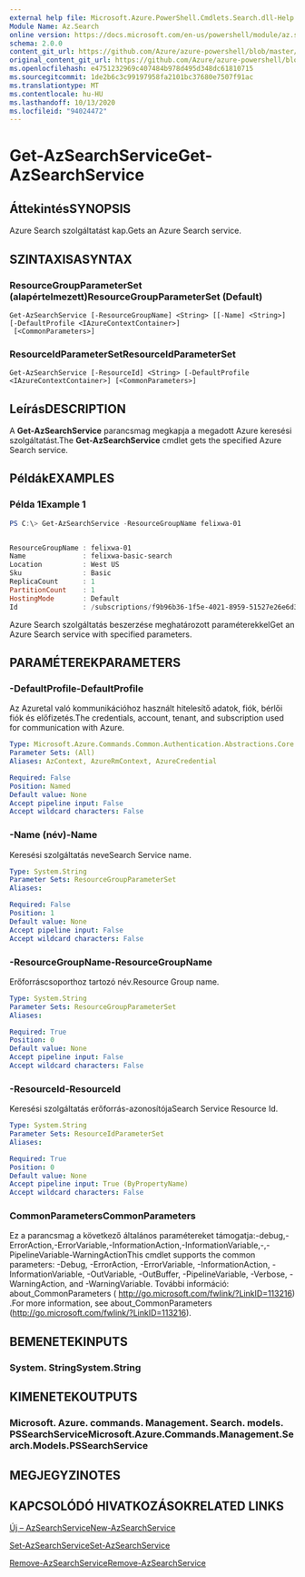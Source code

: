 ```yaml
---
external help file: Microsoft.Azure.PowerShell.Cmdlets.Search.dll-Help.xml
Module Name: Az.Search
online version: https://docs.microsoft.com/en-us/powershell/module/az.search/get-azsearchservice
schema: 2.0.0
content_git_url: https://github.com/Azure/azure-powershell/blob/master/src/Search/Search/help/Get-AzSearchService.md
original_content_git_url: https://github.com/Azure/azure-powershell/blob/master/src/Search/Search/help/Get-AzSearchService.md
ms.openlocfilehash: e4751232969c407484b978d495d348dc61810715
ms.sourcegitcommit: 1de2b6c3c99197958fa2101bc37680e7507f91ac
ms.translationtype: MT
ms.contentlocale: hu-HU
ms.lasthandoff: 10/13/2020
ms.locfileid: "94024472"
---
```

# <span data-ttu-id="89e41-101">Get-AzSearchService</span><span class="sxs-lookup"><span data-stu-id="89e41-101">Get-AzSearchService</span></span>

## <span data-ttu-id="89e41-102">Áttekintés</span><span class="sxs-lookup"><span data-stu-id="89e41-102">SYNOPSIS</span></span>
<span data-ttu-id="89e41-103">Azure Search szolgáltatást kap.</span><span class="sxs-lookup"><span data-stu-id="89e41-103">Gets an Azure Search service.</span></span>

## <span data-ttu-id="89e41-104">SZINTAXISA</span><span class="sxs-lookup"><span data-stu-id="89e41-104">SYNTAX</span></span>

### <span data-ttu-id="89e41-105">ResourceGroupParameterSet (alapértelmezett)</span><span class="sxs-lookup"><span data-stu-id="89e41-105">ResourceGroupParameterSet (Default)</span></span>
```
Get-AzSearchService [-ResourceGroupName] <String> [[-Name] <String>] [-DefaultProfile <IAzureContextContainer>]
 [<CommonParameters>]
```

### <span data-ttu-id="89e41-106">ResourceIdParameterSet</span><span class="sxs-lookup"><span data-stu-id="89e41-106">ResourceIdParameterSet</span></span>
```
Get-AzSearchService [-ResourceId] <String> [-DefaultProfile <IAzureContextContainer>] [<CommonParameters>]
```

## <span data-ttu-id="89e41-107">Leírás</span><span class="sxs-lookup"><span data-stu-id="89e41-107">DESCRIPTION</span></span>
<span data-ttu-id="89e41-108">A **Get-AzSearchService** parancsmag megkapja a megadott Azure keresési szolgáltatást.</span><span class="sxs-lookup"><span data-stu-id="89e41-108">The **Get-AzSearchService** cmdlet gets the specified Azure Search service.</span></span>

## <span data-ttu-id="89e41-109">Példák</span><span class="sxs-lookup"><span data-stu-id="89e41-109">EXAMPLES</span></span>

### <span data-ttu-id="89e41-110">Példa 1</span><span class="sxs-lookup"><span data-stu-id="89e41-110">Example 1</span></span>
```powershell
PS C:\> Get-AzSearchService -ResourceGroupName felixwa-01


ResourceGroupName : felixwa-01
Name              : felixwa-basic-search
Location          : West US
Sku               : Basic
ReplicaCount      : 1
PartitionCount    : 1
HostingMode       : Default
Id                : /subscriptions/f9b96b36-1f5e-4021-8959-51527e26e6d3/resourceGroups/felixwa-01/providers/Microsoft.Search/searchServices/felixwa-basic-search
```

<span data-ttu-id="89e41-111">Azure Search szolgáltatás beszerzése meghatározott paraméterekkel</span><span class="sxs-lookup"><span data-stu-id="89e41-111">Get an Azure Search service with specified parameters.</span></span>

## <span data-ttu-id="89e41-112">PARAMÉTEREK</span><span class="sxs-lookup"><span data-stu-id="89e41-112">PARAMETERS</span></span>

### <span data-ttu-id="89e41-113">-DefaultProfile</span><span class="sxs-lookup"><span data-stu-id="89e41-113">-DefaultProfile</span></span>
<span data-ttu-id="89e41-114">Az Azuretal való kommunikációhoz használt hitelesítő adatok, fiók, bérlői fiók és előfizetés.</span><span class="sxs-lookup"><span data-stu-id="89e41-114">The credentials, account, tenant, and subscription used for communication with Azure.</span></span>

```yaml
Type: Microsoft.Azure.Commands.Common.Authentication.Abstractions.Core.IAzureContextContainer
Parameter Sets: (All)
Aliases: AzContext, AzureRmContext, AzureCredential

Required: False
Position: Named
Default value: None
Accept pipeline input: False
Accept wildcard characters: False
```

### <span data-ttu-id="89e41-115">-Name (név)</span><span class="sxs-lookup"><span data-stu-id="89e41-115">-Name</span></span>
<span data-ttu-id="89e41-116">Keresési szolgáltatás neve</span><span class="sxs-lookup"><span data-stu-id="89e41-116">Search Service name.</span></span>

```yaml
Type: System.String
Parameter Sets: ResourceGroupParameterSet
Aliases:

Required: False
Position: 1
Default value: None
Accept pipeline input: False
Accept wildcard characters: False
```

### <span data-ttu-id="89e41-117">-ResourceGroupName</span><span class="sxs-lookup"><span data-stu-id="89e41-117">-ResourceGroupName</span></span>
<span data-ttu-id="89e41-118">Erőforráscsoporthoz tartozó név.</span><span class="sxs-lookup"><span data-stu-id="89e41-118">Resource Group name.</span></span>

```yaml
Type: System.String
Parameter Sets: ResourceGroupParameterSet
Aliases:

Required: True
Position: 0
Default value: None
Accept pipeline input: False
Accept wildcard characters: False
```

### <span data-ttu-id="89e41-119">-ResourceId</span><span class="sxs-lookup"><span data-stu-id="89e41-119">-ResourceId</span></span>
<span data-ttu-id="89e41-120">Keresési szolgáltatás erőforrás-azonosítója</span><span class="sxs-lookup"><span data-stu-id="89e41-120">Search Service Resource Id.</span></span>

```yaml
Type: System.String
Parameter Sets: ResourceIdParameterSet
Aliases:

Required: True
Position: 0
Default value: None
Accept pipeline input: True (ByPropertyName)
Accept wildcard characters: False
```

### <span data-ttu-id="89e41-121">CommonParameters</span><span class="sxs-lookup"><span data-stu-id="89e41-121">CommonParameters</span></span>
<span data-ttu-id="89e41-122">Ez a parancsmag a következő általános paramétereket támogatja:-debug,-ErrorAction,-ErrorVariable,-InformationAction,-InformationVariable,-,-PipelineVariable-WarningAction</span><span class="sxs-lookup"><span data-stu-id="89e41-122">This cmdlet supports the common parameters: -Debug, -ErrorAction, -ErrorVariable, -InformationAction, -InformationVariable, -OutVariable, -OutBuffer, -PipelineVariable, -Verbose, -WarningAction, and -WarningVariable.</span></span> <span data-ttu-id="89e41-123">További információ: about_CommonParameters ( http://go.microsoft.com/fwlink/?LinkID=113216) .</span><span class="sxs-lookup"><span data-stu-id="89e41-123">For more information, see about_CommonParameters (http://go.microsoft.com/fwlink/?LinkID=113216).</span></span>

## <span data-ttu-id="89e41-124">BEMENETEK</span><span class="sxs-lookup"><span data-stu-id="89e41-124">INPUTS</span></span>

### <span data-ttu-id="89e41-125">System. String</span><span class="sxs-lookup"><span data-stu-id="89e41-125">System.String</span></span>

## <span data-ttu-id="89e41-126">KIMENETEK</span><span class="sxs-lookup"><span data-stu-id="89e41-126">OUTPUTS</span></span>

### <span data-ttu-id="89e41-127">Microsoft. Azure. commands. Management. Search. models. PSSearchService</span><span class="sxs-lookup"><span data-stu-id="89e41-127">Microsoft.Azure.Commands.Management.Search.Models.PSSearchService</span></span>

## <span data-ttu-id="89e41-128">MEGJEGYZI</span><span class="sxs-lookup"><span data-stu-id="89e41-128">NOTES</span></span>

## <span data-ttu-id="89e41-129">KAPCSOLÓDÓ HIVATKOZÁSOK</span><span class="sxs-lookup"><span data-stu-id="89e41-129">RELATED LINKS</span></span>

[<span data-ttu-id="89e41-130">Új – AzSearchService</span><span class="sxs-lookup"><span data-stu-id="89e41-130">New-AzSearchService</span></span>](./New-AzSearchService.md)

[<span data-ttu-id="89e41-131">Set-AzSearchService</span><span class="sxs-lookup"><span data-stu-id="89e41-131">Set-AzSearchService</span></span>](./Set-AzSearchService.md)

[<span data-ttu-id="89e41-132">Remove-AzSearchService</span><span class="sxs-lookup"><span data-stu-id="89e41-132">Remove-AzSearchService</span></span>](./Remove-AzSearchService.md)